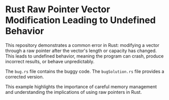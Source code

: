 # Rust Raw Pointer Vector Modification Leading to Undefined Behavior

This repository demonstrates a common error in Rust: modifying a vector through a raw pointer after the vector's length or capacity has changed. This leads to undefined behavior, meaning the program can crash, produce incorrect results, or behave unpredictably.

The `bug.rs` file contains the buggy code. The `bugSolution.rs` file provides a corrected version.

This example highlights the importance of careful memory management and understanding the implications of using raw pointers in Rust.